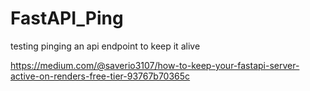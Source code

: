# FastAPI_Ping
testing pinging an api endpoint to keep it alive 

https://medium.com/@saverio3107/how-to-keep-your-fastapi-server-active-on-renders-free-tier-93767b70365c
